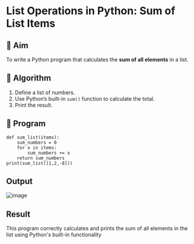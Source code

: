 # List Operations in Python: Sum of List Items

## 🎯 Aim
To write a Python program that calculates the **sum of all elements** in a list.

## 🧠 Algorithm
1. Define a list of numbers.
2. Use Python’s built-in `sum()` function to calculate the total.
3. Print the result.

## 🧾 Program
```
def sum_list(items):
    sum_numbers = 0
    for x in items:
        sum_numbers += x
    return sum_numbers
print(sum_list([1,2,-8]))
```
## Output

![image](https://github.com/user-attachments/assets/d023116d-ba0f-4c39-a9e2-444b613f8404)

## Result

This program correctly calculates and prints the sum of all elements in the list using Python's built-in functionality
